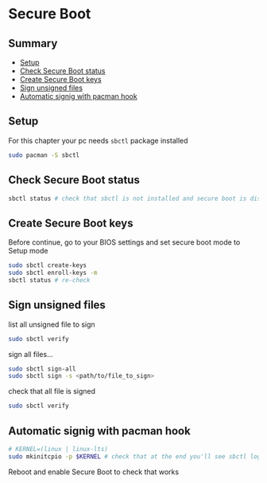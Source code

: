# Secure Boot <!-- omit in toc -->

## Summary <!-- omit in toc -->

- [Setup](#setup)
- [Check Secure Boot status](#check-secure-boot-status)
- [Create Secure Boot keys](#create-secure-boot-keys)
- [Sign unsigned files](#sign-unsigned-files)
- [Automatic signig with pacman hook](#automatic-signig-with-pacman-hook)

## Setup

For this chapter your pc needs `sbctl` package installed

```bash
sudo pacman -S sbctl
```

## Check Secure Boot status

```bash
sbctl status # check that sbctl is not installed and secure boot is disabled
```

## Create Secure Boot keys

Before continue, go to your BIOS settings and set secure boot mode to Setup mode

```bash
sudo sbctl create-keys
sudo sbctl enroll-keys -m
sbctl status # re-check
```

## Sign unsigned files

list all unsigned file to sign

```bash
sudo sbctl verify
```

sign all files...

```bash
sudo sbctl sign-all
sudo sbctl sign -s <path/to/file_to_sign>
```

check that all file is signed

```bash
sudo sbctl verify
```

## Automatic signig with pacman hook

```bash
# KERNEL=(linux | linux-lts)
sudo mkinitcpio -p $KERNEL # check that at the end you'll see sbctl log about signing the updated initramfs
```

Reboot and enable Secure Boot to check that works
